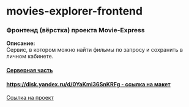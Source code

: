 # movies-explorer-frontend

### Фронтенд (вёрстка) проекта Movie-Express  

**Описание:**  
Сервис, в котором можно найти фильмы по запросу и сохранить в личном кабинете.  

#### [Серверная часть](https://github.com/Alexandr-Ilin/movies-explorer-api)
#### [https://disk.yandex.ru/d/0YaKmi36SnKRFg - ссылка на макет](https://disk.yandex.ru/d/0YaKmi36SnKRFg)
[Ссылка на проект](https://alexandr-ilin.github.io/movies-explorer-frontend/)
